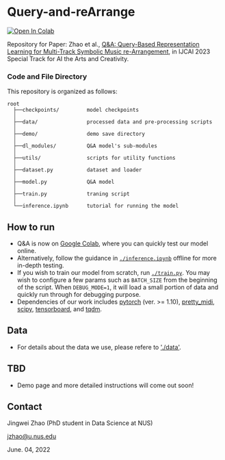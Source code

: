 # Query-and-reArrange
<a href="https://colab.research.google.com/drive/1N3XeEfTCWNLTuBp9NWPwzW-hq7Ho7nQA?usp=sharing" rel="nofollow"><img src="https://camo.githubusercontent.com/84f0493939e0c4de4e6dbe113251b4bfb5353e57134ffd9fcab6b8714514d4d1/68747470733a2f2f636f6c61622e72657365617263682e676f6f676c652e636f6d2f6173736574732f636f6c61622d62616467652e737667" alt="Open In Colab" data-canonical-src="https://colab.research.google.com/assets/colab-badge.svg" style="max-width: 100%;"></a>

Repository for Paper: Zhao et al., [Q&A: Query-Based Representation Learning for Multi-Track Symbolic Music re-Arrangement](https://smcnus.comp.nus.edu.sg/archive/pdf/2023/2023_IJCAI_music_rearrangement.pdf), in IJCAI 2023 Special Track for AI the Arts and Creativity.

### Code and File Directory
This repository is organized as follows:
```
root
  ├──checkpoints/         model checkpoints
  │    
  ├──data/                processed data and pre-processing scripts
  │    
  ├──demo/                demo save directory
  │       
  ├──dl_modules/          Q&A model's sub-modules
  │    
  ├──utils/               scripts for utility functions
  │    
  ├──dataset.py           dataset and loader
  │   
  ├──model.py             Q&A model
  │   
  ├──train.py             traning script
  │ 
  └──inference.ipynb      tutorial for running the model
```

## How to run
* Q&A is now on [Google Colab](https://colab.research.google.com/drive/1N3XeEfTCWNLTuBp9NWPwzW-hq7Ho7nQA?usp=sharing), where you can quickly test our model online.
* Alternatively, follow the guidance in [`./inference.ipynb`](./inference.ipynb) offline for more in-depth testing. 
* If you wish to train our model from scratch, run [`./train.py`](./train.py). You may wish to configure a few params such as `BATCH_SIZE` from the beginning of the script. When `DEBUG_MODE=1`, it will load a small portion of data and quickly run through for debugging purpose.
* Dependencies of our work includes [pytorch](https://pytorch.org/) (ver. >= 1.10), [pretty_midi](https://pypi.org/project/pretty_midi/), [scipy](https://pypi.org/project/scipy/), [tensorboard](https://pypi.org/project/tensorboard/), and [tqdm](https://pypi.org/project/tqdm/2.2.3/).

## Data
* For details about the data we use, please refere to ['./data'](./data).

## TBD
* Demo page and more detailed instructions will come out soon!

## Contact
Jingwei Zhao (PhD student in Data Science at NUS)

jzhao@u.nus.edu

June. 04, 2022
 
